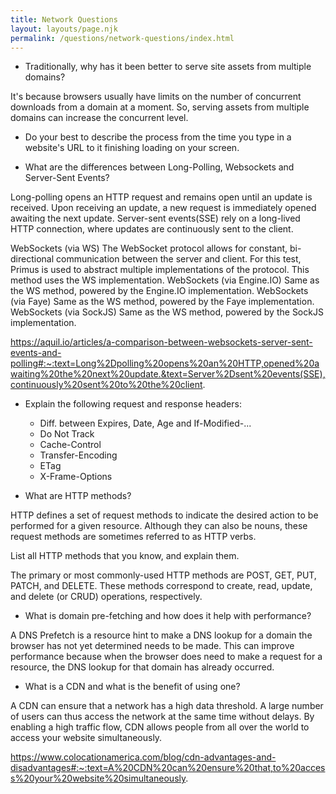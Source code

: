 ```yaml
---
title: Network Questions
layout: layouts/page.njk
permalink: /questions/network-questions/index.html
---
```


* Traditionally, why has it been better to serve site assets from multiple domains?

It's because browsers usually have limits on the number of concurrent downloads from a domain at a moment. So, serving assets from multiple domains can increase the concurrent level.

* Do your best to describe the process from the time you type in a website's URL to it finishing loading on your screen.


* What are the differences between Long-Polling, Websockets and Server-Sent Events?

Long-polling opens an HTTP request and remains open until an update is received. Upon receiving an update, a new request is immediately opened awaiting the next update. Server-sent events(SSE) rely on a long-lived HTTP connection, where updates are continuously sent to the client.

WebSockets (via WS) The WebSocket protocol allows for constant, bi-directional communication between the server and client. For this test, Primus is used to abstract multiple implementations of the protocol. This method uses the WS implementation.
WebSockets (via Engine.IO) Same as the WS method, powered by the Engine.IO implementation.
WebSockets (via Faye) Same as the WS method, powered by the Faye implementation.
WebSockets (via SockJS) Same as the WS method, powered by the SockJS implementation.

https://aquil.io/articles/a-comparison-between-websockets-server-sent-events-and-polling#:~:text=Long%2Dpolling%20opens%20an%20HTTP,opened%20awaiting%20the%20next%20update.&text=Server%2Dsent%20events(SSE),continuously%20sent%20to%20the%20client.


* Explain the following request and response headers:
  * Diff. between Expires, Date, Age and If-Modified-...
  * Do Not Track
  * Cache-Control
  * Transfer-Encoding
  * ETag
  * X-Frame-Options

* What are HTTP methods? 

HTTP defines a set of request methods to indicate the desired action to be performed for a given resource. Although they can also be nouns, these request methods are sometimes referred to as HTTP verbs.

List all HTTP methods that you know, and explain them.

The primary or most commonly-used HTTP methods are POST, GET, PUT, PATCH, and DELETE. These methods correspond to create, read, update, and delete (or CRUD) operations, respectively.


* What is domain pre-fetching and how does it help with performance?

A DNS Prefetch is a resource hint to make a DNS lookup for a domain the browser has not yet determined needs to be made. This can improve performance because when the browser does need to make a request for a resource, the DNS lookup for that domain has already occurred.

* What is a CDN and what is the benefit of using one?

A CDN can ensure that a network has a high data threshold. A large number of users can thus access the network at the same time without delays. By enabling a high traffic flow, CDN allows people from all over the world to access your website simultaneously.

https://www.colocationamerica.com/blog/cdn-advantages-and-disadvantages#:~:text=A%20CDN%20can%20ensure%20that,to%20access%20your%20website%20simultaneously.
